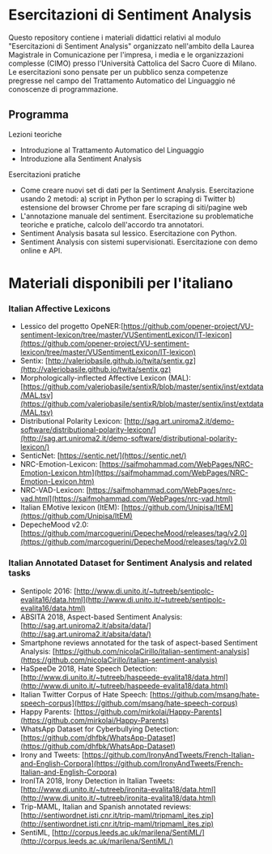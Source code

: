 # Esercitazioni di Sentiment Analysis

Questo repository contiene i materiali didattici relativi al modulo "Esercitazioni di Sentiment Analysis" organizzato nell'ambito della Laurea Magistrale in Comunicazione per l'impresa, i media e le organizzazioni complesse (CIMO) presso l'Università Cattolica del Sacro Cuore di Milano. 
Le esercitazioni sono pensate per un pubblico senza competenze pregresse nel campo del Trattamento Automatico del Linguaggio né conoscenze di programmazione.

## Programma
Lezioni teoriche
- Introduzione al Trattamento Automatico del Linguaggio
- Introduzione alla Sentiment Analysis

Esercitazioni pratiche
- Come creare nuovi set di dati per la Sentiment Analysis. Esercitazione usando 2 metodi: a) script in Python per lo scraping di Twitter b) estensione del browser Chrome per fare scraping di siti/pagine web
- L'annotazione manuale del sentiment. Esercitazione su problematiche teoriche e pratiche, calcolo dell'accordo tra annotatori.
- Sentiment Analysis basata sul lessico. Esercitazione con Python.
- Sentiment Analysis con sistemi supervisionati. Esercitazione con demo online e API.

# Materiali disponibili per l'italiano

### Italian Affective Lexicons
- Lessico del progetto OpeNER:[https://github.com/opener-project/VU-sentiment-lexicon/tree/master/VUSentimentLexicon/IT-lexicon](https://github.com/opener-project/VU-sentiment-lexicon/tree/master/VUSentimentLexicon/IT-lexicon) 
- Sentix: [http://valeriobasile.github.io/twita/sentix.gz](http://valeriobasile.github.io/twita/sentix.gz)
- Morphologically-inflected Affective Lexicon (MAL): [https://github.com/valeriobasile/sentixR/blob/master/sentix/inst/extdata/MAL.tsv](https://github.com/valeriobasile/sentixR/blob/master/sentix/inst/extdata/MAL.tsv)
- Distributional Polarity Lexicon: [http://sag.art.uniroma2.it/demo-software/distributional-polarity-lexicon/](http://sag.art.uniroma2.it/demo-software/distributional-polarity-lexicon/)
- SenticNet: [https://sentic.net/](https://sentic.net/)
- NRC-Emotion-Lexicon: [https://saifmohammad.com/WebPages/NRC-Emotion-Lexicon.htm](https://saifmohammad.com/WebPages/NRC-Emotion-Lexicon.htm)
- NRC-VAD-Lexicon: [https://saifmohammad.com/WebPages/nrc-vad.html](https://saifmohammad.com/WebPages/nrc-vad.html)
- Italian EMotive lexicon (ItEM): [https://github.com/Unipisa/ItEM](https://github.com/Unipisa/ItEM)
- DepecheMood v2.0: [https://github.com/marcoguerini/DepecheMood/releases/tag/v2.0](https://github.com/marcoguerini/DepecheMood/releases/tag/v2.0)

### Italian Annotated Dataset for Sentiment Analysis and related tasks
- Sentipolc 2016: [http://www.di.unito.it/~tutreeb/sentipolc-evalita16/data.html](http://www.di.unito.it/~tutreeb/sentipolc-evalita16/data.html)
- ABSITA 2018, Aspect-based Sentiment Analysis: [http://sag.art.uniroma2.it/absita/data/](http://sag.art.uniroma2.it/absita/data/)
- Smartphone reviews annotated for the task of aspect-based Sentiment Analysis: [https://github.com/nicolaCirillo/italian-sentiment-analysis](https://github.com/nicolaCirillo/italian-sentiment-analysis)
- HaSpeeDe 2018, Hate Speech Detection: [http://www.di.unito.it/~tutreeb/haspeede-evalita18/data.html](http://www.di.unito.it/~tutreeb/haspeede-evalita18/data.html)
- Italian Twitter Corpus of Hate Speech: [https://github.com/msang/hate-speech-corpus](https://github.com/msang/hate-speech-corpus)
- Happy Parents: [https://github.com/mirkolai/Happy-Parents](https://github.com/mirkolai/Happy-Parents)
- WhatsApp Dataset for Cyberbullying Detection: [https://github.com/dhfbk/WhatsApp-Dataset](https://github.com/dhfbk/WhatsApp-Dataset)
- Irony and Tweets: [https://github.com/IronyAndTweets/French-Italian-and-English-Corpora](https://github.com/IronyAndTweets/French-Italian-and-English-Corpora)
- IronITA 2018, Irony Detection in Italian Tweets: [http://www.di.unito.it/~tutreeb/ironita-evalita18/data.html](http://www.di.unito.it/~tutreeb/ironita-evalita18/data.html)
- Trip-MAML, Italian and Spanish annotated reviews: [http://sentiwordnet.isti.cnr.it/trip-maml/tripmaml_ites.zip](http://sentiwordnet.isti.cnr.it/trip-maml/tripmaml_ites.zip)
- SentiML, [http://corpus.leeds.ac.uk/marilena/SentiML/](http://corpus.leeds.ac.uk/marilena/SentiML/)
